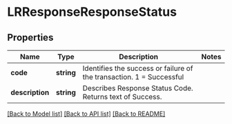 # LRResponseResponseStatus

## Properties
Name | Type | Description | Notes
------------ | ------------- | ------------- | -------------
**code** | **string** | Identifies the success or failure of the transaction. 1 &#x3D; Successful | 
**description** | **string** | Describes Response Status Code. Returns text of Success. | 

[[Back to Model list]](../../README.md#documentation-for-models) [[Back to API list]](../../README.md#documentation-for-api-endpoints) [[Back to README]](../../README.md)

